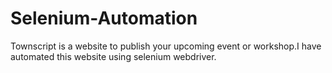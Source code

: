 # Selenium-Automation
Townscript is a website to publish your upcoming event or workshop.I have automated this website using selenium webdriver.
